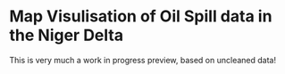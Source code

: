 # Map Visulisation of Oil Spill data in the Niger Delta

This is very much a work in progress preview, based on uncleaned data!